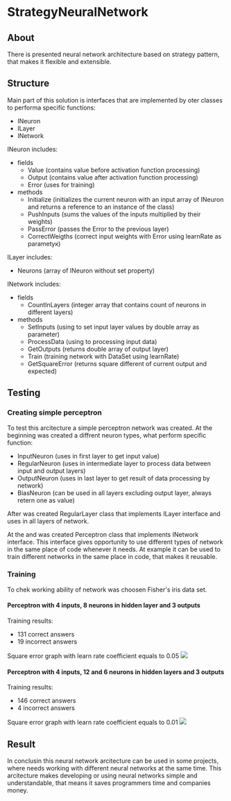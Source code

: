 # StrategyNeuralNetwork
## About
There is presented neural network architecture based on strategy pattern, that makes it flexible and extensible.
## Structure
Main part of this solution is interfaces that are implemented by oter classes to performa specific functions:
* INeuron
* ILayer
* INetwork

INeuron includes:
* fields
  * Value (contains value before activation function processing)
  * Output (contains value after activation function processing)
  * Error (uses for training)
* methods
  * Initialize (initializes the current neuron with an input array of INeuron and returns a reference to an instance of the class)
  * PushInputs (sums the values of the inputs multiplied by their weights)
  * PassError (passes the Error to the previous layer)
  * CorrectWeigths (correct input weights with Error using learnRate as parametук)
  
ILayer includes:
* Neurons (array of INeuron without set property)

INetwork includes:
* fields
  * CountInLayers (integer array that contains count of neurons in different layers)
* methods
  * SetInputs (using to set input layer values by double array as parameter)
  * ProcessData (using to processing input data)
  * GetOutputs (returns double array of output layer)
  * Train (training network with DataSet using learnRate)
  * GetSquareError (returns square different of current output and expected)

## Testing
### Creating simple perceptron
To test this arcitecture a simple perceptron network was created.
At the beginning was created a diffrent neuron types, what perform specific function:
* InputNeuron (uses in first layer to get input value)
* RegularNeuron (uses in intermediate layer to process data between input and output layers)
* OutputNeuron (uses in last layer to get result of data processing by network)
* BiasNeuron (can be used in all layers excluding output layer, always retern one as value)

After was created RegularLayer class that implements ILayer interface and uses in all layers of network.

At the and was created Perceptron class that implements INetwork interface.
This interface gives opportunity to use different types of network in the same place of code whenever it needs.
At example it can be used to train different networks in the same place in code, that makes it reusable.

### Training
To chek working ability of network was choosen Fisher's iris data set.

#### Perceptron with 4 inputs, 8 neurons in hidden layer and 3 outputs
Training results:
* 131 correct answers
* 19 incorrect answers

Square error graph with learn rate coefficient equals to 0.05
<img src="https://github.com/gibaldev/Imagies/blob/master/StrategyNeuralNetwork/4-8-3gens1000_lr0%2C05.txt.png">

#### Perceptron with 4 inputs, 12 and 6 neurons in hidden layers and 3 outputs
Training results:
* 146 correct answers
* 4 incorrect answers

Square error graph with learn rate coefficient equals to 0.01
<img src="https://github.com/gibaldev/Imagies/blob/master/StrategyNeuralNetwork/4-12-6-3gens1000_lr0%2C01.txt.png">

## Result
In conclusin this neural network arcitecture can be used in some projects, where needs working with different neural networks at the same time.
This arcitecture makes developing or using neural networks simple and understandable, that means it saves programmers time and companies money.

